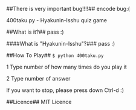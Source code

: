##There is very important bug!!!!##
encode bug:(

400taku.py - Hyakunin-Isshu quiz game

##What is it?##
pass :)

####What is "Hyakunin-Isshu"?###
pass :)

##How To Play##
`$ python 400taku.py`

1 Type number of how many times do you play it

2 Type number of answer

If you want to stop, please press down Ctrl-d :)

##Licence##
MIT Licence
